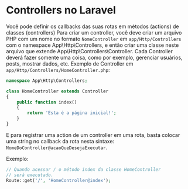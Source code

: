 # Controllers no Laravel

Você pode definir os callbacks das suas rotas em métodos (actions) de classes (controllers)
Para criar um controller, você deve criar um arquivo PHP com um nome no formato `NomeController` em `app/Http/Controllers` com o namespace App\Http\Controllers, e então criar uma classe neste arquivo que extende App\Http\Controllers\Controller. Cada Controller deverá fazer somente uma coisa, como por exemplo, gerenciar usuários, posts, mostrar dados, etc. Exemplo de Controller em `app/Http/Controllers/HomeController.php`:

```php
namespace App\Http\Controllers;

class HomeController extends Controller 
{
    public function index()
    {
        return 'Esta é a página inicial!';
    }
}
```

E para registrar uma action de um controller em uma rota, basta colocar uma string no callback da rota nesta sintaxe: `NomeDoController@acaoQueDesejaExecutar`.

Exemplo:

```php
// Quando acessar / o método index da classe HomeController
// será executado.
Route::get('/', 'HomeController@index');
```